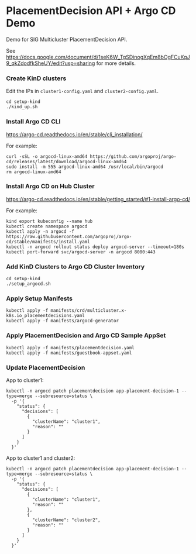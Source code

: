 # PlacementDecision API + Argo CD Demo

Demo for SIG Multicluster PlacementDecision API.

See https://docs.google.com/document/d/1seK6W_TgSDinogXqEm8bOgFCuKqJ9_qkZdodfkSheUY/edit?usp=sharing for more details.

### Create KinD clusters

Edit the IPs in `cluster1-config.yaml` and `cluster2-config.yaml`.

```
cd setup-kind
./kind_up.sh
```

### Install Argo CD CLI

https://argo-cd.readthedocs.io/en/stable/cli_installation/

For example:

```
curl -sSL -o argocd-linux-amd64 https://github.com/argoproj/argo-cd/releases/latest/download/argocd-linux-amd64
sudo install -m 555 argocd-linux-amd64 /usr/local/bin/argocd
rm argocd-linux-amd64
```

### Install Argo CD on Hub Cluster

https://argo-cd.readthedocs.io/en/stable/getting_started/#1-install-argo-cd/

For example:

```
kind export kubeconfig --name hub
kubectl create namespace argocd
kubectl apply -n argocd -f https://raw.githubusercontent.com/argoproj/argo-cd/stable/manifests/install.yaml
kubectl -n argocd rollout status deploy argocd-server --timeout=180s
kubectl port-forward svc/argocd-server -n argocd 8080:443
```

### Add KinD Clusters to Argo CD Cluster Inventory

```
cd setup-kind
./setup_argocd.sh
```

### Apply Setup Manifests

```
kubectl apply -f manifests/crd/multicluster.x-k8s.io_placementdecisions.yaml
kubectl apply -f manifests/argocd-generator
```

### Apply PlacementDecision and Argo CD Sample AppSet

```
kubectl apply -f manifests/placementdecision.yaml
kubectl apply -f manifests/guestbook-appset.yaml
```

### Update PlacementDecision

App to cluster1:

```
kubectl -n argocd patch placementdecision app-placement-decision-1 --type=merge --subresource=status \
  -p '{
    "status": {
      "decisions": [
        {
          "clusterName": "cluster1",
          "reason": ""
        }
      ]
    }
  }'
```

App to cluster1 and cluster2:

```
kubectl -n argocd patch placementdecision app-placement-decision-1 --type=merge --subresource=status \
  -p '{
    "status": {
      "decisions": [
        {
          "clusterName": "cluster1",
          "reason": ""
        },
        {
          "clusterName": "cluster2",
          "reason": ""
        }
      ]
    }
  }'
```
